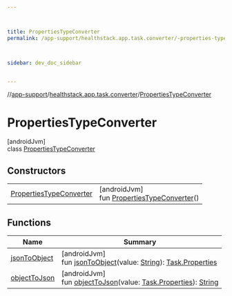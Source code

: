 ```yaml
---



title: PropertiesTypeConverter
permalink: /app-support/healthstack.app.task.converter/-properties-type-converter/index.html



sidebar: dev_doc_sidebar


---
```




//[app-support](/app-support.html)/[healthstack.app.task.converter](../index.html)/[PropertiesTypeConverter](index.html)



# PropertiesTypeConverter



[androidJvm]\
class [PropertiesTypeConverter](index.html)



## Constructors


| | |
|---|---|
| [PropertiesTypeConverter](-properties-type-converter.html) | [androidJvm]<br>fun [PropertiesTypeConverter](-properties-type-converter.html)() |


## Functions


| Name | Summary |
|---|---|
| [jsonToObject](json-to-object.html) | [androidJvm]<br>fun [jsonToObject](json-to-object.html)(value: [String](https://kotlinlang.org/api/latest/jvm/stdlib/kotlin/-string/index.html)): [Task.Properties](../../healthstack.app.task.entity/-task/-properties/index.html) |
| [objectToJson](object-to-json.html) | [androidJvm]<br>fun [objectToJson](object-to-json.html)(value: [Task.Properties](../../healthstack.app.task.entity/-task/-properties/index.html)): [String](https://kotlinlang.org/api/latest/jvm/stdlib/kotlin/-string/index.html) |



